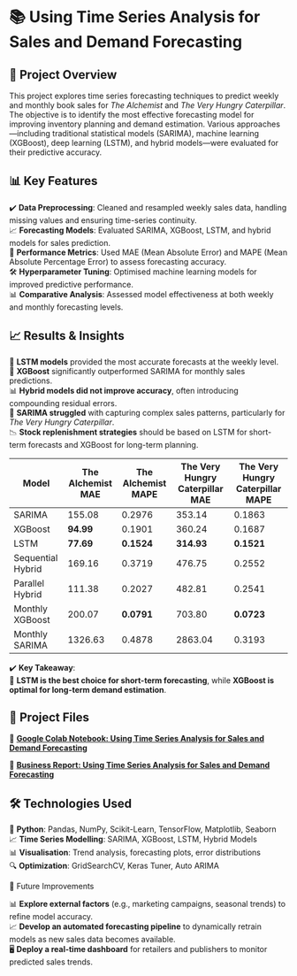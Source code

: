 # 📚 Using Time Series Analysis for Sales and Demand Forecasting

## 📌 Project Overview  

This project explores time series forecasting techniques to predict weekly and monthly book sales for *The Alchemist* and *The Very Hungry Caterpillar*. The objective is to identify the most effective forecasting model for improving inventory planning and demand estimation. Various approaches—including traditional statistical models (SARIMA), machine learning (XGBoost), deep learning (LSTM), and hybrid models—were evaluated for their predictive accuracy.  

## 📊 Key Features  

✔️ **Data Preprocessing**: Cleaned and resampled weekly sales data, handling missing values and ensuring time-series continuity.  
📈 **Forecasting Models**: Evaluated SARIMA, XGBoost, LSTM, and hybrid models for sales prediction.  
📌 **Performance Metrics**: Used MAE (Mean Absolute Error) and MAPE (Mean Absolute Percentage Error) to assess forecasting accuracy.  
🛠 **Hyperparameter Tuning**: Optimised machine learning models for improved predictive performance.  
📊 **Comparative Analysis**: Assessed model effectiveness at both weekly and monthly forecasting levels.  

## 📈 Results & Insights  

🚀 **LSTM models** provided the most accurate forecasts at the weekly level.  
📌 **XGBoost** significantly outperformed SARIMA for monthly sales predictions.  
📊 **Hybrid models did not improve accuracy**, often introducing compounding residual errors.  
🤖 **SARIMA struggled** with capturing complex sales patterns, particularly for *The Very Hungry Caterpillar*.  
📉 **Stock replenishment strategies** should be based on LSTM for short-term forecasts and XGBoost for long-term planning.  

| Model | The Alchemist MAE | The Alchemist MAPE | The Very Hungry Caterpillar MAE | The Very Hungry Caterpillar MAPE |
|--------|-----------------|----------------|-----------------------------|-----------------------------|
| SARIMA | 155.08 | 0.2976 | 353.14 | 0.1863 |
| XGBoost | **94.99** | 0.1901 | 360.24 | 0.1687 |
| LSTM | **77.69** | **0.1524** | **314.93** | **0.1521** |
| Sequential Hybrid | 169.16 | 0.3719 | 476.75 | 0.2552 |
| Parallel Hybrid | 111.38 | 0.2027 | 482.81 | 0.2541 |
| Monthly XGBoost | 200.07 | **0.0791** | 703.80 | **0.0723** |
| Monthly SARIMA | 1326.63 | 0.4878 | 2863.04 | 0.3193 |

✔️ **Key Takeaway**:  
📌 **LSTM is the best choice for short-term forecasting**, while **XGBoost is optimal for long-term demand estimation**.  

## 📂 Project Files  

📄 **[Google Colab Notebook: Using Time Series Analysis for Sales and Demand Forecasting](./Using_Time_Series_Analysis_for_Sales_and_Demand_Forecasting.ipynb)**

📑 **[Business Report: Using Time Series Analysis for Sales and Demand Forecasting](./Using_Time_Series_Analysis_for_Sales_and_Demand_Forecasting.ipynb)**

## 🛠 Technologies Used  

🐍 **Python**: Pandas, NumPy, Scikit-Learn, TensorFlow, Matplotlib, Seaborn  
📈 **Time Series Modelling**: SARIMA, XGBoost, LSTM, Hybrid Models  
📊 **Visualisation**: Trend analysis, forecasting plots, error distributions  
🔍 **Optimization**: GridSearchCV, Keras Tuner, Auto ARIMA  

🔮 Future Improvements  

📊 **Explore external factors** (e.g., marketing campaigns, seasonal trends) to refine model accuracy.  
📈 **Develop an automated forecasting pipeline** to dynamically retrain models as new sales data becomes available.  
🖥️ **Deploy a real-time dashboard** for retailers and publishers to monitor predicted sales trends.  
